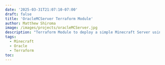 ```yaml
---
date: '2025-03-31T21:07:10-07:00'
draft: false
title: 'OracleMCServer Terraform Module'
author: Matthew Shiroma
image: /images/projects/oracleMCServer.jpg
description: "Terraform Module to deploy a simple Minecraft Server using Oracle Cloud's Always Free Tier."
tags:
  - Minecraft
  - Oracle
  - Terraform
toc:
---
```


